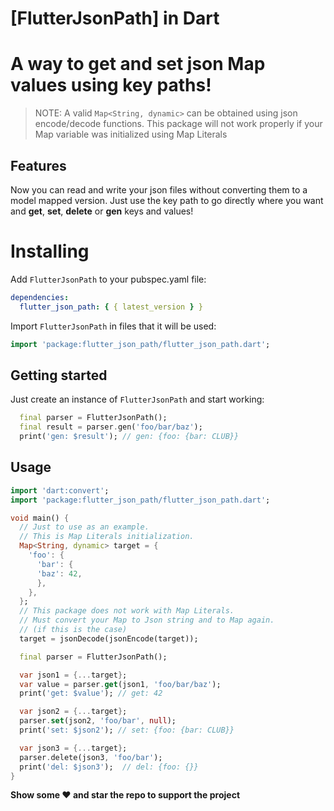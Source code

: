 # [FlutterJsonPath] in Dart

# A way to get and set json Map values using key paths!

> NOTE: A valid `Map<String, dynamic>` can be obtained using json encode/decode functions. This package will not work properly if your Map variable was initialized using Map Literals

## Features

Now you can read and write your json files without converting them to a model mapped version. Just use the key path to go directly where you want and **get**, **set**, **delete** or **gen** keys and values!

# Installing

Add `FlutterJsonPath` to your pubspec.yaml file:

```yaml
dependencies:
  flutter_json_path: { { latest_version } }
```

Import `FlutterJsonPath` in files that it will be used:

```dart
import 'package:flutter_json_path/flutter_json_path.dart';
```

## Getting started

Just create an instance of `FlutterJsonPath` and start working:

```dart
  final parser = FlutterJsonPath();
  final result = parser.gen('foo/bar/baz');
  print('gen: $result'); // gen: {foo: {bar: CLUB}}
```

## Usage

```dart
import 'dart:convert';
import 'package:flutter_json_path/flutter_json_path.dart';

void main() {
  // Just to use as an example.
  // This is Map Literals initialization.
  Map<String, dynamic> target = {
    'foo': {
      'bar': {
      'baz': 42,
      },
    },
  };
  // This package does not work with Map Literals.
  // Must convert your Map to Json string and to Map again.
  // (if this is the case)
  target = jsonDecode(jsonEncode(target));

  final parser = FlutterJsonPath();

  var json1 = {...target};
  var value = parser.get(json1, 'foo/bar/baz');
  print('get: $value'); // get: 42

  var json2 = {...target};
  parser.set(json2, 'foo/bar', null);
  print('set: $json2'); // set: {foo: {bar: CLUB}}

  var json3 = {...target};
  parser.delete(json3, 'foo/bar');
  print('del: $json3');  // del: {foo: {}}
}
```

**Show some ❤️ and star the repo to support the project**
